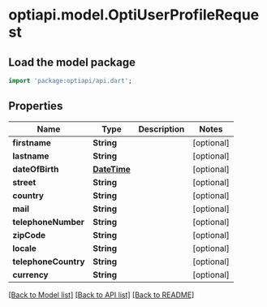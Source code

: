 # optiapi.model.OptiUserProfileRequest

## Load the model package
```dart
import 'package:optiapi/api.dart';
```

## Properties
Name | Type | Description | Notes
------------ | ------------- | ------------- | -------------
**firstname** | **String** |  | [optional] 
**lastname** | **String** |  | [optional] 
**dateOfBirth** | [**DateTime**](DateTime.md) |  | [optional] 
**street** | **String** |  | [optional] 
**country** | **String** |  | [optional] 
**mail** | **String** |  | [optional] 
**telephoneNumber** | **String** |  | [optional] 
**zipCode** | **String** |  | [optional] 
**locale** | **String** |  | [optional] 
**telephoneCountry** | **String** |  | [optional] 
**currency** | **String** |  | [optional] 

[[Back to Model list]](../README.md#documentation-for-models) [[Back to API list]](../README.md#documentation-for-api-endpoints) [[Back to README]](../README.md)


